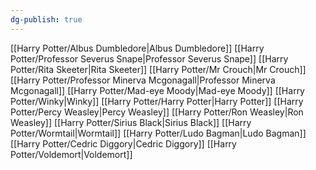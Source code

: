 ```yaml
---
dg-publish: true
---
```

[[Harry Potter/Albus Dumbledore\|Albus Dumbledore]]
[[Harry Potter/Professor Severus Snape\|Professor Severus Snape]]
[[Harry Potter/Rita Skeeter\|Rita Skeeter]]
[[Harry Potter/Mr Crouch\|Mr Crouch]]
[[Harry Potter/Professor Minerva Mcgonagall\|Professor Minerva Mcgonagall]]
[[Harry Potter/Mad-eye Moody\|Mad-eye Moody]]
[[Harry Potter/Winky\|Winky]]
[[Harry Potter/Harry Potter\|Harry Potter]]
[[Harry Potter/Percy Weasley\|Percy Weasley]]
[[Harry Potter/Ron Weasley\|Ron Weasley]]
[[Harry Potter/Sirius Black\|Sirius Black]]
[[Harry Potter/Wormtail\|Wormtail]]
[[Harry Potter/Ludo Bagman\|Ludo Bagman]]
[[Harry Potter/Cedric Diggory\|Cedric Diggory]]
[[Harry Potter/Voldemort\|Voldemort]]
